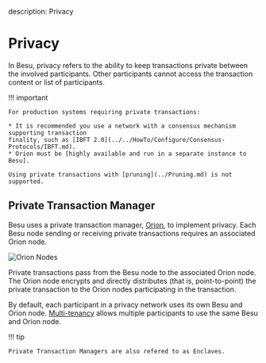 description: Privacy
<!--- END of page meta data -->

# Privacy

In Besu, privacy refers to the ability to keep transactions private between the involved
participants. Other participants cannot access the transaction content or list of participants.

!!! important

    For production systems requiring private transactions:

    * It is recommended you use a network with a consensus mechanism supporting transaction
    finality, such as [IBFT 2.0](../../HowTo/Configure/Consensus-Protocols/IBFT.md).
    * Orion must be [highly available and run in a separate instance to Besu].

    Using private transactions with [pruning](../Pruning.md) is not supported.

## Private Transaction Manager

Besu uses a private transaction manager, [Orion](http://docs.orion.pegasys.tech), to implement
privacy. Each Besu node sending or receiving private transactions requires an associated Orion
node.

![Orion Nodes](../../images/OrionNodes.png)

Private transactions pass from the Besu node to the associated Orion node. The Orion node
encrypts and directly distributes (that is, point-to-point) the private transaction to the Orion
nodes participating in the transaction.

By default, each participant in a privacy network uses its own Besu and Orion node.
[Multi-tenancy](Multi-Tenancy.md) allows multiple participants to use the same Besu and Orion node.

!!! tip

    Private Transaction Managers are also refered to as Enclaves.

<!-- Links -->
[highly available and run in a separate instance to Besu]: ../../HowTo/Use-Privacy/Run-Orion-With-Besu.md